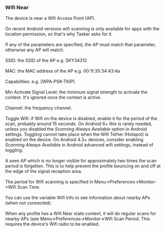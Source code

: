 ### Wifi Near

The device is near a Wifi Access Point (AP).\
\
On recent Android versions wifi scanning is only available for apps with
the location permission, so that\'s why Tasker asks for it.\
\
If any of the parameters are specified, the AP must match that
parameter, otherwise any AP will match.\
\
SSID: the SSID of the AP e.g. SKY34312\
\
MAC: the MAC address of the AP e.g. 00:1f:35:34:43:4a\
\
Capabilities: e.g. \[WPA-PSK-TKIP\]\
\
Min Activate Signal Level: the minimum signal strength to activate the
context. It\'s ignored once the context is active.\
\
Channel: the frequency channel.\
\
Toggle Wifi: if Wifi on the device is disabled, enable it for the period
of the scan, probably around 15 seconds. On Android 6+ this is rarely
needed, unless you disabled the *Scanning Always Available* option in
Android settings. Toggling cannot take place when the Wifi Tether
(Hotspot) is enabled on the device. On Android 4.3+ devices, consider
enabling *Scanning Always Available* in Android advanced wifi settings,
instead of toggling.\
\
A seen AP which is no longer visible for approximately two times the
scan period is forgetten. This is to help prevent the profile bouncing
on and off at the edge of the signal reception area.\
\
The period for Wifi scanning is specified in
Menu-\>Preferences-\>Monitor-\>Wifi Scan Time.\
\
You can use the variable Wifi Info to see information about nearby APs
(when not connected).\
\
When any profile has a Wifi Near state context, it will do regular scans
for nearby APs (see Menu-\>Preferences-\>Monitor-\>Wifi Scan Period.
This requires the device\'s Wifi radio to be enabled.
